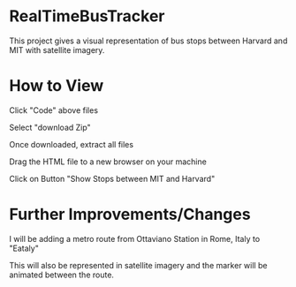 # RealTimeBusTracker
This project gives a visual representation of bus stops between Harvard and MIT with satellite imagery.
# How to View
Click "Code" above files

Select "download Zip"

Once downloaded, extract all files

Drag the HTML file to a new browser on your machine

Click on Button "Show Stops between MIT and Harvard"

# Further Improvements/Changes
I will be adding a metro route from Ottaviano Station in Rome, Italy to "Eataly"

This will also be represented in satellite imagery and the marker will be animated between the route.


